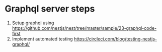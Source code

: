 # Graphql server steps

1. Setup graphql using <https://github.com/nestjs/nest/tree/master/sample/23-graphql-code-first>
2. Implement automated testing <https://circleci.com/blog/testing-nestjs-graphql/>
